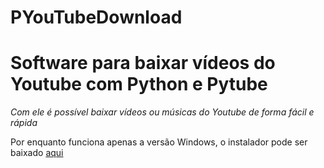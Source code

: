 # PYouTubeDownload
# Software para baixar vídeos do Youtube com Python e Pytube
*Com ele é possível baixar vídeos ou músicas do Youtube de forma fácil e rápida*

  Por enquanto funciona apenas a versão Windows, o instalador pode ser baixado [aqui](pytubeDownload.exe)
